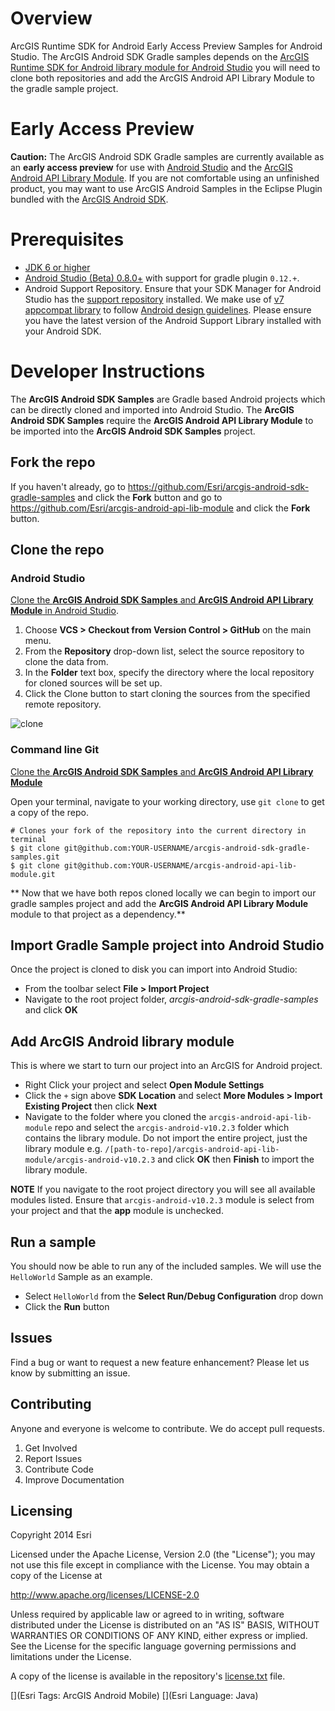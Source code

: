 # Overview
ArcGIS Runtime SDK for Android Early Access Preview Samples for Android Studio.  The ArcGIS Android SDK Gradle samples depends on the [ArcGIS Runtime SDK for Android library module for Android Studio](https://github.com/Esri/arcgis-android-api-lib-module) you will need to clone both repositories and add the ArcGIS Android API Library Module to the gradle sample project.  

# Early Access Preview
**Caution:** The ArcGIS Android SDK Gradle samples are currently available as an **early access preview** for use with [Android Studio](http://developer.android.com/sdk/installing/studio.html) and the [ArcGIS Android API Library Module](https://github.com/ArcGIS/arcgis-android-api-lib-module).  If you are not comfortable using an unfinished product, you may want to use ArcGIS Android Samples in the Eclipse Plugin bundled with the [ArcGIS Android SDK](https://developers.arcgis.com/android/).

# Prerequisites
- [JDK 6 or higher](http://www.oracle.com/technetwork/java/javase/downloads/index.html)
- [Android Studio (Beta) 0.8.0+](https://developer.android.com/sdk/installing/studio.html) with support for gradle plugin ```0.12.+```.  
- Android Support Repository.  Ensure that your SDK Manager for Android Studio has the [support repository](https://developer.android.com/tools/support-library/setup.html) installed.  We make use of [v7 appcompat library](http://developer.android.com/tools/support-library/features.html#v7-appcompat) to follow [Android design guidelines](http://developer.android.com/design/index.html). Please ensure you have the latest version of the Android Support Library installed with your Android SDK.

# Developer Instructions
The **ArcGIS Android SDK Samples** are Gradle based Android projects which can be directly cloned and imported into Android Studio.  The **ArcGIS Android SDK Samples** require the **ArcGIS Android API Library Module** to be imported into the **ArcGIS Android SDK Samples** project.

## Fork the repo
If you haven't already, go to https://github.com/Esri/arcgis-android-sdk-gradle-samples and click the **Fork** button and go to https://github.com/Esri/arcgis-android-api-lib-module and click the **Fork** button.

## Clone the repo

### Android Studio
[Clone the **ArcGIS Android SDK Samples** and **ArcGIS Android API Library Module** in Android Studio](http://www.jetbrains.com/idea/webhelp/cloning-a-repository-from-github.html).

1. Choose **VCS > Checkout from Version Control > GitHub** on the main menu.
2. From the **Repository** drop-down list, select the source repository to clone the data from.
3. In the **Folder** text box, specify the directory where the local repository for cloned sources will be set up.
4. Click the Clone button to start cloning the sources from the specified remote repository.

![clone](https://github.com/ArcGIS/arcgis-android-sdk-gradle-samples/blob/master/as-clone.png)

### Command line Git
[Clone the **ArcGIS Android SDK Samples** and **ArcGIS Android API Library Module**](https://help.github.com/articles/fork-a-repo#step-2-clone-your-fork)

Open your terminal, navigate to your working directory, use ```git clone``` to get a copy of the repo.

```
# Clones your fork of the repository into the current directory in terminal
$ git clone git@github.com:YOUR-USERNAME/arcgis-android-sdk-gradle-samples.git
$ git clone git@github.com:YOUR-USERNAME/arcgis-android-api-lib-module.git
```

** Now that we have both repos cloned locally we can begin to import our gradle samples project and add the **ArcGIS Android API Library Module** module to that project as a dependency.**

## Import Gradle Sample project into Android Studio
Once the project is cloned to disk you can import into Android Studio:

* From the toolbar select **File > Import Project**
* Navigate to the root project folder, *arcgis-android-sdk-gradle-samples* and click **OK**

## Add ArcGIS Android library module
This is where we start to turn our project into an ArcGIS for Android project.

* Right Click your project and select **Open Module Settings**
* Click the ```+``` sign above **SDK Location** and select **More Modules > Import Existing Project** then click **Next**
* Navigate to the folder where you cloned the ```arcgis-android-api-lib-module``` repo and select the ```arcgis-android-v10.2.3``` folder which contains the library module.  Do not import the entire project, just the library module e.g. ```/[path-to-repo]/arcgis-android-api-lib-module/arcgis-android-v10.2.3``` and click **OK** then **Finish** to import the library module.

**NOTE** If you navigate to the root project directory you will see all available modules listed.  Ensure that ```arcgis-android-v10.2.3``` module is select from your project and that the **app** module is unchecked.

## Run a sample
You should now be able to run any of the included samples.  We will use the ```HelloWorld``` Sample as an example.  

* Select ```HelloWorld``` from the **Select Run/Debug Configuration** drop down
* Click the **Run** button

## Issues
Find a bug or want to request a new feature enhancement?  Please let us know by submitting an issue.

## Contributing
Anyone and everyone is welcome to contribute. We do accept pull requests.

1. Get Involved
2. Report Issues
3. Contribute Code
4. Improve Documentation

## Licensing
Copyright 2014 Esri

Licensed under the Apache License, Version 2.0 (the "License"); you may not use this file except in compliance with the License. You may obtain a copy of the License at

http://www.apache.org/licenses/LICENSE-2.0

Unless required by applicable law or agreed to in writing, software distributed under the License is distributed on an "AS IS" BASIS, WITHOUT WARRANTIES OR CONDITIONS OF ANY KIND, either express or implied. See the License for the specific language governing permissions and limitations under the License.

A copy of the license is available in the repository's [license.txt](https://github.com/Esri/arcgis-android-sdk-gradle-samples/blob/master/LICENSE) file.

[](Esri Tags: ArcGIS Android Mobile)
[](Esri Language: Java)​
